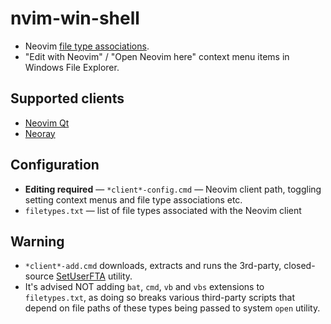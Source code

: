 # nvim-win-shell

- Neovim [file type associations](filetypes.txt).
- "Edit with Neovim" / "Open Neovim here" context menu items in Windows File Explorer.

## Supported clients
- [Neovim Qt](https://github.com/equalsraf/neovim-qt)
- [Neoray](https://github.com/hismailbulut/neoray)

## Configuration

-  **Editing required** — `*client*-config.cmd` — Neovim client path, toggling setting context menus and file type associations etc. 
- `filetypes.txt` — list of file types associated with the Neovim client

## Warning

- `*client*-add.cmd` downloads, extracts and runs the 3rd-party, closed-source [SetUserFTA](https://kolbi.cz/blog/2017/10/25/setuserfta-userchoice-hash-defeated-set-file-type-associations-per-user/) utility.
- It's advised NOT adding `bat`, `cmd`, `vb` and `vbs` extensions to `filetypes.txt`, as doing so breaks various third-party scripts that depend on file paths of these types being passed to system `open` utility.
